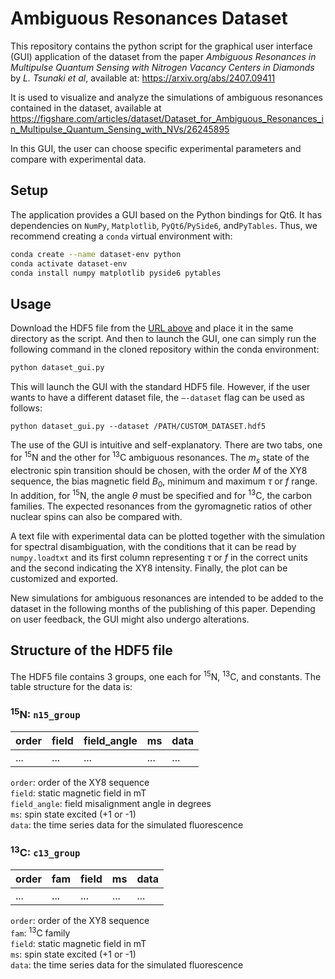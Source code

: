 # Ambiguous Resonances Dataset

This repository contains the python script for the graphical user interface (GUI) application of the dataset from the paper *Ambiguous Resonances in Multipulse Quantum Sensing with Nitrogen Vacancy Centers in Diamonds* by *L. Tsunaki et al*, available at: <https://arxiv.org/abs/2407.09411>

It is used to visualize and analyze the simulations of ambiguous resonances contained in the dataset, available at <https://figshare.com/articles/dataset/Dataset_for_Ambiguous_Resonances_in_Multipulse_Quantum_Sensing_with_NVs/26245895>

In this GUI, the user can choose specific experimental parameters and compare with experimental data.


## Setup
The application provides a GUI based on the
Python bindings for Qt6. It has dependencies on `NumPy`, `Matplotlib`,
`PyQt6`/`PySide6`, and`PyTables`. Thus, we recommend creating a
`conda` virtual environment with:

```sh
conda create --name dataset-env python
conda activate dataset-env 
conda install numpy matplotlib pyside6 pytables
```

## Usage

Download the HDF5 file from the [URL above](https://figshare.com/articles/dataset/Dataset_for_Ambiguous_Resonances_in_Multipulse_Quantum_Sensing_with_NVs/26245895) and place it in the same directory as the script. And then to launch the GUI, one can simply run the following command in the
cloned repository within the conda environment:

```sh
python dataset_gui.py
```

This will launch the GUI with the standard HDF5 file. However, if the
user wants to have a different dataset file, the `–-dataset` flag can be
used as follows:

```
python dataset_gui.py --dataset /PATH/CUSTOM_DATASET.hdf5
```

The use of the GUI is intuitive and self-explanatory. There are two
tabs, one for <sup>15</sup>N and the other for <sup>13</sup>C ambiguous resonances.
The $m_s$ state of the electronic spin transition should be chosen, with
the order $M$ of the XY8 sequence, the bias magnetic field $B_0$, minimum
and maximum $\tau$ or $f$ range. In addition, for <sup>15</sup>N, the angle
$\theta$ must be specified and for <sup>13</sup>C, the carbon families. The
expected resonances from the gyromagnetic ratios of other nuclear spins
can also be compared with. 

A text file with experimental data can be
plotted together with the simulation for spectral disambiguation, with
the conditions that it can be read by `numpy.loadtxt` and its first
column representing $\tau$ or $f$ in the correct units and the second
indicating the XY8 intensity. Finally, the plot can be customized and
exported.

New simulations for ambiguous resonances are intended to be added to the
dataset in the following months of the publishing of this paper.
Depending on user feedback, the GUI might also undergo alterations.

## Structure of the HDF5 file

The HDF5 file contains 3 groups, one each for <sup>15</sup>N, <sup>13</sup>C, and constants. The table structure for the data is:

### <sup>15</sup>N: `n15_group`

| order | field | field_angle | ms  | data |
|-------|-------|-------------|-----|------|
| ...   | ...   | ...         | ... | ...  |

`order`: order of the XY8 sequence  
`field`: static magnetic field in mT  
`field_angle`: field misalignment angle in degrees  
`ms`: spin state excited (+1 or -1)  
`data`: the time series data for the simulated fluorescence  

### <sup>13</sup>C: `c13_group`

| order | fam | field | ms  | data |
|-------|-----|-------|-----|------|
| ...   | ... | ...   | ... | ...  |

`order`: order of the XY8 sequence  
`fam`: <sup>13</sup>C family  
`field`: static magnetic field in mT  
`ms`: spin state excited (+1 or -1)  
`data`: the time series data for the simulated fluorescence  
